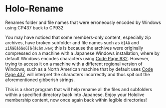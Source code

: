 # Holo-Rename
Renames folder and file names that were erroneously encoded by Windows using CP437 back to CP932

You may have noticed that some members-only content, especially zip archives, have broken subfolder and file names such as `ò╟Äå` and `2îÄâüâôâoü[â{âCâX.wav`; this is because the archives were originally compressed on a machine with a Japanese Windows installation, where by default Windows encodes characters using [Code Page 932](https://en.wikipedia.org/wiki/Code_page_932_(Microsoft_Windows)). However, trying to access it on a machine with a different regional version of Windows, such as a North American machine that by default uses [Code Page 437](https://en.wikipedia.org/wiki/Code_page_437), will interpret the characters incorrectly and thus spit out the aforementioned gibberish strings. 

This is a short program that will help rename all the files and subfolders within a specified directory back into Japanese. Enjoy your Hololive membership content, now once again back within legible directories!
